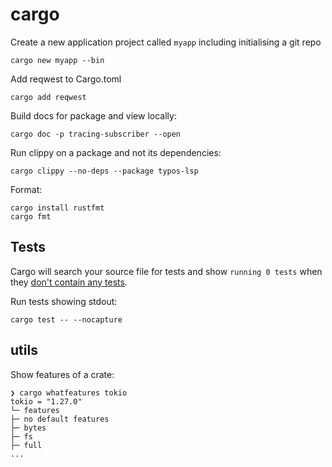 # cargo

Create a new application project called `myapp` including initialising a git repo

```
cargo new myapp --bin
```

Add reqwest to Cargo.toml

```
cargo add reqwest
```

Build docs for package and view locally:

```
cargo doc -p tracing-subscriber --open
```

Run clippy on a package and not its dependencies:

```
cargo clippy --no-deps --package typos-lsp
```

Format:

```
cargo install rustfmt
cargo fmt
```

## Tests

Cargo will search your source file for tests and show `running 0 tests` when they [don't contain any tests](https://doc.rust-lang.org/cargo/guide/tests.html).

Run tests showing stdout:

```
cargo test -- --nocapture
```

## utils

Show features of a crate:

```
❯ cargo whatfeatures tokio
tokio = "1.27.0"
└─ features
├─ no default features
├─ bytes
├─ fs
├─ full
...
```
